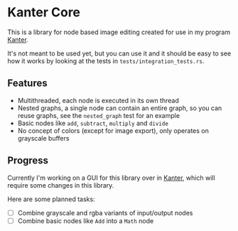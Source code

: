 # Kanter Core
This is a library for node based image editing created for use in my program [Kanter](https://github.com/lukors/kanter).

It's not meant to be used yet, but you can use it and it should be easy to see how it works by looking at the tests in `tests/integration_tests.rs`.

## Features
- Multithreaded, each node is executed in its own thread
- Nested graphs, a single node can contain an entire graph, so you can reuse graphs, see the `nested_graph` test for an example
- Basic nodes like `add`, `subtract`, `multiply` and `divide`
- No concept of colors (except for image export), only operates on grayscale buffers

## Progress
Currently I'm working on a GUI for this library over in [Kanter](https://github.com/lukors/kanter), which will require some changes in this library.

Here are some planned tasks:

- [ ] Combine grayscale and rgba variants of input/output nodes
- [ ] Combine basic nodes like `Add` into a `Math` node
